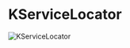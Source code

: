 # KServiceLocator



![KServiceLocator](https://user-images.githubusercontent.com/26218176/216244327-875e554b-7611-446b-baf3-09fdd1adbb1e.png)
